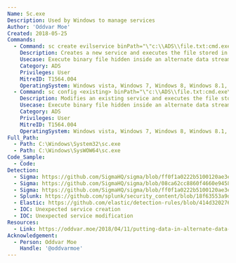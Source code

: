 ```yaml
---
Name: Sc.exe
Description: Used by Windows to manage services
Author: 'Oddvar Moe'
Created: 2018-05-25
Commands:
  - Command: sc create evilservice binPath="\"c:\\ADS\\file.txt:cmd.exe\" /c echo works > \"c:\ADS\works.txt\"" DisplayName= "evilservice" start= auto\ & sc start evilservice
    Description: Creates a new service and executes the file stored in the ADS.
    Usecase: Execute binary file hidden inside an alternate data stream
    Category: ADS
    Privileges: User
    MitreID: T1564.004
    OperatingSystem: Windows vista, Windows 7, Windows 8, Windows 8.1, Windows 10, Windows 11
  - Command: sc config <existing> binPath="\"c:\\ADS\\file.txt:cmd.exe\" /c echo works > \"c:\ADS\works.txt\"" & sc start <existing>
    Description: Modifies an existing service and executes the file stored in the ADS.
    Usecase: Execute binary file hidden inside an alternate data stream
    Category: ADS
    Privileges: User
    MitreID: T1564.004
    OperatingSystem: Windows vista, Windows 7, Windows 8, Windows 8.1, Windows 10, Windows 11
Full_Path:
  - Path: C:\Windows\System32\sc.exe
  - Path: C:\Windows\SysWOW64\sc.exe
Code_Sample:
  - Code:
Detection:
  - Sigma: https://github.com/SigmaHQ/sigma/blob/ff0f1a0222b5100120ae3e43df18593f904c69c0/rules/windows/process_creation/win_new_service_creation.yml
  - Sigma: https://github.com/SigmaHQ/sigma/blob/08ca62cc8860f4660e945805d0dd615ce75258c1/rules/windows/process_creation/win_using_sc_to_change_sevice_image_path_by_non_admin.yml
  - Sigma: https://github.com/SigmaHQ/sigma/blob/ff0f1a0222b5100120ae3e43df18593f904c69c0/rules/windows/process_creation/win_susp_service_path_modification.yml
  - Splunk: https://github.com/splunk/security_content/blob/18f63553a9dc1a34122fa123deae2b2f9b9ea391/detections/endpoint/sc_exe_manipulating_windows_services.yml
  - Elastic: https://github.com/elastic/detection-rules/blob/414d32027632a49fb239abb8fbbb55d3fa8dd861/rules/windows/lateral_movement_cmd_service.toml
  - IOC: Unexpected service creation
  - IOC: Unexpected service modification
Resources:
  - Link: https://oddvar.moe/2018/04/11/putting-data-in-alternate-data-streams-and-how-to-execute-it-part-2/
Acknowledgement:
  - Person: Oddvar Moe
    Handle: '@oddvarmoe'
---
```

